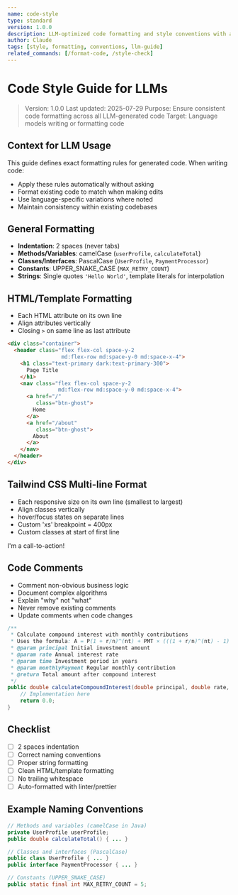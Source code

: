 ```yaml
---
name: code-style
type: standard
version: 1.0.0
description: LLM-optimized code formatting and style conventions with auto-formatting rules
author: Claude
tags: [style, formatting, conventions, llm-guide]
related_commands: [/format-code, /style-check]
---
```


# Code Style Guide for LLMs

> Version: 1.0.0
> Last updated: 2025-07-29
> Purpose: Ensure consistent code formatting across all LLM-generated code
> Target: Language models writing or formatting code

## Context for LLM Usage

This guide defines exact formatting rules for generated code. When writing code:
- Apply these rules automatically without asking
- Format existing code to match when making edits
- Use language-specific variations where noted
- Maintain consistency within existing codebases

## General Formatting

- **Indentation**: 2 spaces (never tabs)
- **Methods/Variables**: camelCase (`userProfile`, `calculateTotal`)
- **Classes/Interfaces**: PascalCase (`UserProfile`, `PaymentProcessor`)
- **Constants**: UPPER_SNAKE_CASE (`MAX_RETRY_COUNT`)
- **Strings**: Single quotes `'Hello World'`, template literals for interpolation

## HTML/Template Formatting

- Each HTML attribute on its own line
- Align attributes vertically
- Closing `>` on same line as last attribute

```html
<div class="container">
  <header class="flex flex-col space-y-2
                 md:flex-row md:space-y-0 md:space-x-4">
    <h1 class="text-primary dark:text-primary-300">
      Page Title
    </h1>
    <nav class="flex flex-col space-y-2
                md:flex-row md:space-y-0 md:space-x-4">
      <a href="/"
         class="btn-ghost">
        Home
      </a>
      <a href="/about"
         class="btn-ghost">
        About
      </a>
    </nav>
  </header>
</div>
```

## Tailwind CSS Multi-line Format

- Each responsive size on its own line (smallest to largest)
- Align classes vertically
- hover/focus states on separate lines
- Custom 'xs' breakpoint = 400px
- Custom classes at start of first line

<div class="custom-cta bg-gray-50 dark:bg-gray-900 p-4 rounded cursor-pointer w-full
            hover:bg-gray-100 dark:hover:bg-gray-800
            xs:p-6
            sm:p-8 sm:font-medium
            md:p-10 md:text-lg
            lg:p-12 lg:text-xl lg:font-semibold lg:2-3/5
            xl:p-14 xl:text-2xl
            2xl:p-16 2xl:text-3xl 2xl:font-bold 2xl:w-3/4">
  I'm a call-to-action!
</div>

## Code Comments

- Comment non-obvious business logic
- Document complex algorithms
- Explain "why" not "what"
- Never remove existing comments
- Update comments when code changes
```java
/**
 * Calculate compound interest with monthly contributions
 * Uses the formula: A = P(1 + r/n)^(nt) + PMT × (((1 + r/n)^(nt) - 1) / (r/n))
 * @param principal Initial investment amount
 * @param rate Annual interest rate
 * @param time Investment period in years
 * @param monthlyPayment Regular monthly contribution
 * @return Total amount after compound interest
 */
public double calculateCompoundInterest(double principal, double rate, int time, double monthlyPayment) {
    // Implementation here
    return 0.0;
}
```

## Checklist
- [ ] 2 spaces indentation
- [ ] Correct naming conventions
- [ ] Proper string formatting
- [ ] Clean HTML/template formatting
- [ ] No trailing whitespace
- [ ] Auto-formatted with linter/prettier

## Example Naming Conventions
```java
// Methods and variables (camelCase in Java)
private UserProfile userProfile;
public double calculateTotal() { ... }

// Classes and interfaces (PascalCase)
public class UserProfile { ... }
public interface PaymentProcessor { ... }

// Constants (UPPER_SNAKE_CASE)
public static final int MAX_RETRY_COUNT = 5;
```

